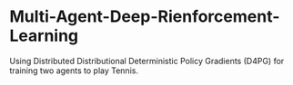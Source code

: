# Multi-Agent-Deep-Rienforcement-Learning
Using Distributed Distributional Deterministic Policy Gradients (D4PG) for training two agents to play Tennis.
